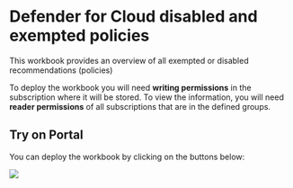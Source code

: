 # Defender for Cloud disabled and exempted policies
This workbook provides an overview of all exempted or disabled recommendations (policies)

To deploy the workbook you will need **writing permissions** in the subscription where it will be stored. To view the information, you will need **reader permissions** of all subscriptions that are in the defined groups.

## Try on Portal
You can deploy the workbook by clicking on the buttons below:

<a href="https://portal.azure.com/#create/Microsoft.Template/uri/https%3A%2F%2Fraw.githubusercontent.com%2Feriksnijder%2Fazure-workbooks%2Fworkbooks%2FarmTemplate.json" target="_blank"><img src="https://aka.ms/deploytoazurebutton"/></a>
